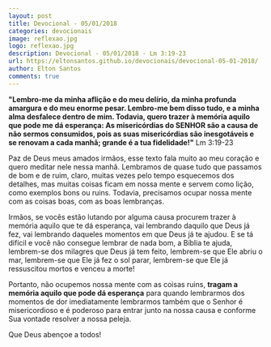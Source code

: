 ```yaml
---
layout: post
title: Devocional - 05/01/2018
categories: devocionais
image: reflexao.jpg
logo: reflexao.jpg
description: Devocional - 05/01/2018 - Lm 3:19-23
url: https://eltonsantos.github.io/devocionais/devocional-05-01-2018/
author: Elton Santos
comments: true
---
```


__"Lembro-me da minha aflição e do meu delírio, da minha profunda amargura e do meu enorme pesar. Lembro-me bem disso tudo, e a minha alma desfalece dentro de mim. Todavia, quero trazer à memória aquilo que pode me dá esperança: As misericórdias do SENHOR são a causa de não sermos consumidos, pois as suas misericórdias são inesgotáveis e se renovam a cada manhã; grande é a tua fidelidade!"__
Lm 3:19-23

<p class="intro"><span class="dropcap">P</span>az de Deus meus amados irmãos, esse texto fala muito ao meu coração e quero meditar nele nessa manhã. Lembramos de quase tudo que passamos de bom e de ruim, claro, muitas vezes pelo tempo esquecemos dos detalhes, mas muitas coisas ficam em nossa mente e servem como lição, como exemplos bons ou ruins. Todavia, precisamos ocupar nossa mente com as coisas boas, com as boas lembranças.</p>

Irmãos, se vocês estão lutando por alguma causa procurem trazer à memória aquilo que te dá esperança, vai lembrando daquilo que Deus já fez, vai lembrando daqueles momentos em que Deus já te ajudou. E se tá difícil e você não consegue lembrar de nada bom, a Bíblia te ajuda, lembrem-se dos milagres que Deus já tem feito, lembrem-se que Ele abriu o mar, lembrem-se que Ele já fez o sol parar, lembrem-se que Ele já ressuscitou mortos e venceu a morte!

Portanto, não ocupemos nossa mente com as coisas ruins, **tragam a memória aquilo que pode dá esperança** para quando lembrarmos dos momentos de dor imediatamente lembrarmos também que o Senhor é misericordioso e é poderoso para entrar junto na nossa causa e conforme Sua vontade resolver a nossa peleja.

Que Deus abençoe a todos!